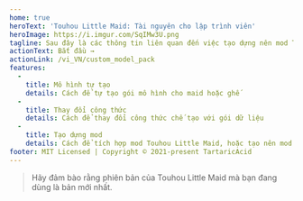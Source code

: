 ```yaml
---
home: true
heroText: 'Touhou Little Maid: Tài nguyên cho lập trình viên'
heroImage: https://i.imgur.com/SqIMw3U.png
tagline: Sau đây là các thông tin liên quan đến việc tạo dựng nên mod Touhou Little Maid
actionText: Bắt đầu →
actionLink: /vi_VN/custom_model_pack
features:
  - 
    title: Mô hình tự tạo
    details: Cách để tự tạo gói mô hình cho maid hoặc ghế
  - 
    title: Thay đổi công thức
    details: Cách để thay đổi công thức chế tạo với gói dữ liệu
  - 
    title: Tạo dựng mod
    details: Cách để tích hợp mod Touhou Little Maid, hoặc tạo nên mod con
footer: MIT Licensed | Copyright © 2021-present TartaricAcid
---
```


> Hãy đảm bào rằng phiên bản của Touhou Little Maid mà bạn đang dùng là bản mới nhất.